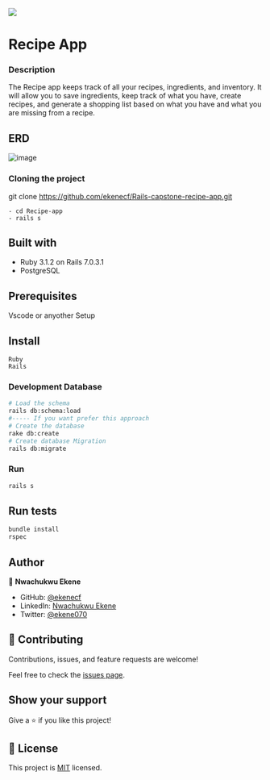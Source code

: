 
![](https://img.shields.io/badge/Microverse-blueviolet)
# Recipe App


### Description
The Recipe app keeps track of all your recipes, ingredients, and inventory. It will allow you to save ingredients, keep track of what you have, create recipes, and generate a shopping list based on what you have and what you are missing from a recipe.


## ERD
![image](https://raw.githubusercontent.com/microverseinc/curriculum-rails/main/recipe-app/images/recipe_erd_2_members.png?token=GHSAT0AAAAAABOWCPLA57LZBCWNNJLJ6BIEYXJSSPQ)

### Cloning the project

 git clone https://github.com/ekenecf/Rails-capstone-recipe-app.git <Your-Build-Directory>
``` 
- cd Recipe-app
- rails s
```


## Built with
- Ruby 3.1.2 on Rails 7.0.3.1
- PostgreSQL

## Prerequisites

Vscode or anyother
Setup

## Install
    Ruby
    Rails

### Development Database

```sh
# Load the schema
rails db:schema:load
#----- If you want prefer this approach
# Create the database
rake db:create
# Create database Migration
rails db:migrate
```

### Run

```sh
rails s
```

## Run tests
```sh
bundle install
rspec
```

## Author

👤 **Nwachukwu Ekene**

- GitHub: [@ekenecf](https://github.com/ekenecf)
- LinkedIn: [Nwachukwu Ekene](https://www.linkedin.com/in/nwachukwuekene/)
- Twitter: [@ekene070](https://twitter.com/ekene070)


## 🤝 Contributing

Contributions, issues, and feature requests are welcome!

Feel free to check the [issues page](https://github.com/ekenecf/Rails-capstone-recipe-app/issues).

## Show your support

Give a ⭐️ if you like this project!

## 📝 License

This project is [MIT](./MIT.md) licensed.
